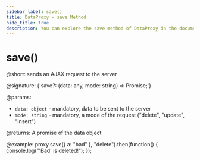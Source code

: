 ```yaml
---
sidebar_label: save()
title: DataProxy - save Method 
hide_title: true
description: You can explore the save method of DataProxy in the documentation of the DHTMLX JavaScript UI library. Browse developer guides and API reference, try out code examples and live demos, and download a free 30-day evaluation version of DHTMLX Suite 7.
---
```

 
# save()

@short: sends an AJAX request to the server

@signature: {'save?: (data: any, mode: string) => Promise<any>;'}

@params:
- `data: object` - mandatory, data to be sent to the server
- `mode: string` - mandatory, a mode of the request ("delete", "update", "insert")

@returns: 
A promise of the data object

@example:
proxy.save({ a: "bad" }, "delete").then(function() {
   console.log("'Bad' is deleted!");
});
